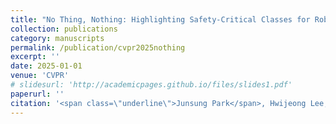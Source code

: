 ```yaml
---
title: "No Thing, Nothing: Highlighting Safety-Critical Classes for Robust LiDAR Semantic Segmentation in Adverse Weather"
collection: publications
category: manuscripts
permalink: /publication/cvpr2025nothing
excerpt: ''
date: 2025-01-01
venue: 'CVPR'
# slidesurl: 'http://academicpages.github.io/files/slides1.pdf'
paperurl: ''
citation: '<span class=\"underline\">Junsung Park</span>, Hwijeong Lee, Inha Kang, Hyunjung Shim.'
---
```


<!-- The contents above will be part of a list of publications, if the user clicks the link for the publication than the contents of section will be rendered as a full page, allowing you to provide more information about the paper for the reader. When publications are displayed as a single page, the contents of the above "citation" field will automatically be included below this section in a smaller font. -->